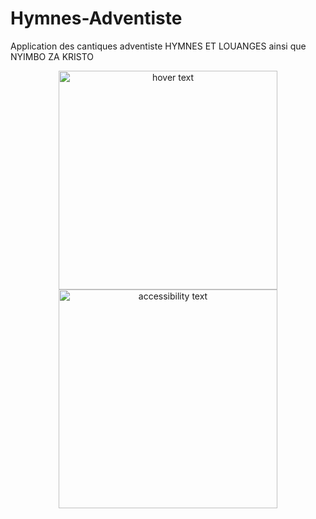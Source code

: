 # Hymnes-Adventiste
Application des cantiques adventiste HYMNES ET LOUANGES ainsi que NYIMBO ZA KRISTO


<p align="center">
  <img src="(https://user-images.githubusercontent.com/82871717/178163475-bebeb684-94c3-439b-8eaf-dfb61976cf52.jpeg)" width="350" title="hover text">
  <img src="(https://user-images.githubusercontent.com/82871717/178163461-54aa61a6-8d19-4b58-9776-f2eb1fbbd789.jpeg)" width="350" alt="accessibility text">
</p>
